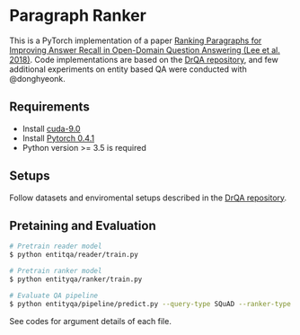 # Paragraph Ranker
This is a PyTorch implementation of a paper [Ranking Paragraphs for Improving Answer Recall in Open-Domain Question Answering (Lee et al. 2018)](https://arxiv.org/). Code implementations are based on the [DrQA repository](https://github.com/facebookresearch/DrQA), and few additional experiments on entity based QA were conducted with @donghyeonk.

## Requirements
- Install [cuda-9.0](https://developer.nvidia.com/cuda-downlaods)
- Install [Pytorch 0.4.1](https://pytorch.org/)
- Python version >= 3.5 is required

## Setups
Follow datasets and enviromental setups described in the [DrQA repository](https://github.com/facebookresearch/DrQA).

## Pretaining and Evaluation
```bash
# Pretrain reader model
$ python entitqa/reader/train.py

# Pretrain ranker model
$ python entityqa/ranker/train.py

# Evaluate QA pipeline
$ python entityqa/pipeline/predict.py --query-type SQuAD --ranker-type default --reader-type default
```
See codes for argument details of each file.
